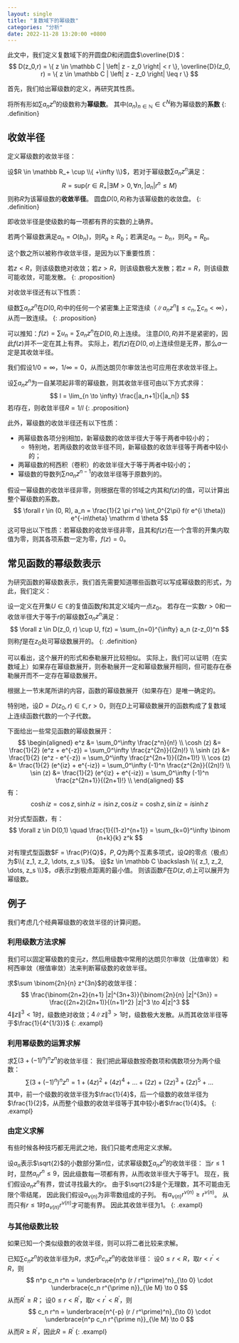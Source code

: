 ```yaml
---
layout: single
title: "复数域下的幂级数"
categories: "分析"
date: 2022-11-28 13:20:00 +0800
--- 
```


此文中，我们定义复数域下的开圆盘$D$和闭圆盘$\overline{D}$：
$$
D(z_0,r) = \{ z \in \mathbb C | \left| z - z_0 \right| < r \},
\overline{D}(z_0, r) = \{ z \in \mathbb C | \left| z - z_0 \right| \leq r \}
$$

首先，我们给出幂级数的定义，再研究其性质。

将所有形如$\sum a_n z^n$的级数称为**幂级数**。
其中$(a_n)_{n \in \mathbb N} \in \mathbb C^N$称为幂级数的**系数**
{: .definition}

## 收敛半径

定义幂级数的收敛半径：

设$R \in \mathbb R_+ \cup \\{ +\infty \\}$，若对于幂级数$\sum a_n z^n$满足：
$$
R = \mathrm{sup} \{ r \in R_+ | \exists M > 0, \forall n, \left| a_n \right| r^n \leq M \}
$$
则称$R$为该幂级数的**收敛半径**。
圆盘$D(0, R)$称为该幂级数的收敛盘。
{: .definition}

即收敛半径是使级数的每一项都有界的实数的上确界。

若两个幂级数满足$a_n = O(b_n)$，则$R_a \ge R_b$；若满足$a_n \sim b_n$，则$R_a = R_b$。

这个数之所以被称作收敛半径，是因为以下重要性质：

若$z < R$，则该级数绝对收敛；若$z > R$，则该级数极大发散；若$z = R$，则该级数可能收敛，可能发散。
{: .proposition}

对收敛半径还有以下性质：

级数$\sum a_n z^n$在$D(0,R)$中的任何一个紧密集上正常连续（$\left\| a_n z^n \right\| \leq c_n, \sum c_n < \infty$），从而一致连续。
{: .proposition}

可以推知：$f(z) = \sum u_n = \sum a_n z^n$在$D(0, R)$上连续。
注意$D(0,R)$并不是紧密的，因此$f(z)$并不一定在其上有界。
实际上，若$f(z)$在$D(0,a)$上连续但是无界，那么$a$一定是其收敛半径。

我们假设$1 / 0 = \infty$，$1 / \infty = 0$，从而达朗贝尔审敛法也可应用在求收敛半径上。

设$\sum a_n z^n$为一自某项起非零的幂级数，则其收敛半径可由以下方式求得：
$$
l = \lim_{n \to \infty} \frac{|a_n+1|}{|a_n|}
$$
若$l$存在，则收敛半径$R = 1/l$
{: .proposition}

此外，幂级数的收敛半径还有以下性质：
- 两幂级数各项分别相加，新幂级数的收敛半径大于等于两者中较小的；
  + 特别地，若两级数的收敛半径不同，新幂级数的收敛半径等于两者中较小的；
- 两幂级数的柯西积（卷积）的收敛半径大于等于两者中较小的；
- 幂级数的导数列$\sum n a_n z^{n-1}$的收敛半径等于原数列的。

假设一幂级数的收敛半径非零，则根据在零的邻域之内其和$f(z)$的值，可以计算出整个幂级数的系数。
$$
\forall r \in (0, R), a_n = \frac{1}{2 \pi r^n} \int_0^{2\pi} f(r e^{i \theta}) e^{-in\theta} \mathrm d \theta
$$
这可导出以下性质：若幂级数的收敛半径非零，且其和$f(z)$在一个含零的开集内取值为零，则其各项系数一定为零，$f(z) = 0$。

## 常见函数的幂级数表示

为研究函数的幂级数表示，我们首先需要知道哪些函数可以写成幂级数的形式，为此，我们定义：

设一定义在开集$U \in \mathbb C$的复值函数$f$和其定义域内一点$z_0$。
若存在一实数$r > 0$和一收敛半径大于等于$r$的幂级数$\sum a_n z^n$满足：
$$
\forall z \in D(z_0, r) \cup U, f(z) = \sum_{n=0}^{\infty} a_n (z-z_0)^n
$$
则称$f$是在$z_0$处可幂级数展开的。
{: .definition}

可以看出，这个展开的形式和泰勒展开比较相似。
实际上，我们可以证明（在实数域上）如果存在幂级数展开，则泰勒展开一定和幂级数展开相同，但可能存在泰勒展开而不一定存在幂级数展开。

根据上一节末尾所讲的内容，函数的幂级数展开（如果存在）是唯一确定的。

特别地，设$D=D(z_0, r) \in \mathbb C, r > 0$，则在$D$上可幂级数展开的函数构成了复数域上连续函数代数的一个子代数。

下面给出一些常见函数的幂级数展开：
$$
\begin{aligned}
e^z &= \sum_0^\infty \frac{z^n}{n!} \\
\cosh (z) &= \frac{1}{2} (e^z + e^{-z}) = \sum_0^\infty \frac{z^{2n}}{(2n)!} \\
\sinh (z) &= \frac{1}{2} (e^z - e^{-z}) = \sum_0^\infty \frac{z^{2n+1}}{(2n+1)!} \\
\cos (z) &= \frac{1}{2} (e^{iz} + e^{-iz}) = \sum_0^\infty (-1)^n \frac{z^{2n}}{(2n)!} \\
\sin (z) &= \frac{1}{2} (e^{iz} + e^{-iz}) = \sum_0^\infty (-1)^n \frac{z^{2n+1}}{(2n+1)!} \\
\end{aligned}
$$
有：
$$
\cosh iz = \cos z , \sinh iz = i \sin z , \cos iz = \cosh z , \sin iz = i \sinh z
$$

对分式型函数，有：
$$
\forall z \in D(0,1) \quad \frac{1}{(1-z)^{n+1}} = \sum_{k=0}^\infty
\binom {n+k}{k}
z^k
$$

对有理式型函数$F = \frac{P}{Q}$，$P,Q$为两个互素多项式，设$Q$的零点（极点）为$\\{ z_1, z_2, \dots, z_s \\}$。
设$z \in \mathbb C \backslash \\{ z_1, z_2, \dots, z_s \\}$，$d$表示$z$到极点距离的最小值。
则该函数$F$在$D(z, d)$上可以展开为幂级数。

## 例子

我们考虑几个经典幂级数的收敛半径的计算问题。

### 利用级数方法求解

我们可以固定幂级数的变元$z$，然后用级数中常用的达朗贝尔审敛（比值审敛）和柯西审敛（根值审敛）法来判断幂级数的收敛半径。

求$\sum \binom{2n}{n} z^{3n}$的收敛半径：
$$
\frac{\binom{2n+2}{n+1} |z|^{3n+3}}{\binom{2n}{n} |z|^{3n}} = \frac{(2n+2)(2n+1)}{(n+1)^2} |z|^3 \to 4|z|^3
$$
$4\|z\|^3 < 1$时，级数绝对收敛；$4\|z\|^3 > 1$时，级数极大发散。从而其收敛半径等于$\frac{1}{4^{1/3}}$
{: .exampl}

### 利用幂级数的运算求解

求$\sum (3 + (-1)^n)^n z^n$的收敛半径：
我们把此幂级数按奇数项和偶数项分为两个级数：
$$
\sum (3 + (-1)^n)^n z^n = 1 + (4z)^2 + (4z)^4 + \dots + (2z) + (2z)^3 + (2z)^5 + \dots
$$
其中，前一个级数的收敛半径为$\frac{1}{4}$，后一个级数的收敛半径为$\frac{1}{2}$，从而整个级数的收敛半径等于其中较小者$\frac{1}{4}$。
{: .exampl}

### 由定义求解

有些时候各种技巧都无用武之地，我们只能考虑用定义求解。

设$a_n$表示$\sqrt{2}$的小数部分第n位，试求幂级数$\sum a_n z^n$的收敛半径：
当$r \le 1$时，显然$a_n r^n \le 9$，因此级数每一项都有界，从而收敛半径大于等于1。
现在，我们假设$a_n z^n$有界，尝试寻找最大的$r$。
由于$\sqrt{2}$是个无理数，其不可能由无限个零结尾，
因此我们假设$a_{\nu(n)}$为非零数组成的子列。
有$a_{\nu(n)} r^{\nu(n)} \ge r^{\nu(n)}$。
从而只有$r \le 1$时$a_{\nu(n)} r^{\nu(n)}$才可能有界。
因此其收敛半径为1。
{: .exampl}

### 与其他级数比较

如果已知一个类似级数的收敛半径，则可以将二者比较来求解。

已知$\sum c_n z^n$的收敛半径为$R$，求$\sum n^p c_n z^n$的收敛半径：
设$0 \le r < R$，取$r < r^\prime < R$，则
$$
n^p c_n r^n = \underbrace{n^p (r / r^\prime)^n}_{\to 0} \cdot \underbrace{c_n r^{\prime n}}_{\le M} \to 0
$$
从而$R^\prime \ge R$；
设$0 \le r < R^\prime$，取$r < r^\prime < R^\prime$，则
$$
c_n r^n = \underbrace{n^{-p} (r / r^\prime)^n}_{\to 0} \cdot \underbrace{n^p c_n r^{\prime n}}_{\le M} \to 0
$$
从而$R \ge R^\prime$，因此$R = R^\prime$
{: .exampl}
